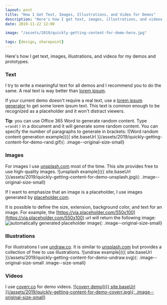 ```yaml
---
layout: post
title: "How I Get Text, Images, Illustrations, and Video for Demos"
description: "Here's how I get text, images, illustrations, and videos for my demos and prototypes."
date: 2019-11-22 12:00

image: "/assets/2019/quickly-getting-content-for-demo-hero.jpg"

tags: [design, sharepoint]
---
```


Here's how I get text, images, illustrations, and videos for my demos and prototypes.

### Text

I try to write a meaningful text for all demos and I recommend you to do the same. A real text is way better than [lorem ipsum](https://en.wikipedia.org/wiki/Lorem_ipsum).

If your current demo doesn't require a real text, use a [lorem ipsum generator](https://www.lipsum.com/) to get some lorem ipsum text. This text is common enough to be recognized as a placeholder and it won't distract viewers.

**Tip**: you can use Office 365 Word to generate random content. Type `=rand()` in a document and it will generate some random content. You can specify the number of paragraphs to generate in brackets:
![Word random content generation example]({{ site.baseUrl }}/assets/2019/quickly-getting-content-for-demo-rand.gif){: .image--original-size-small}

### Images

For images I use [unsplash.com](https://unsplash.com) most of the time. This site provides free to use high-quality images.
![unsplash example]({{ site.baseUrl }}/assets/2019/quickly-getting-content-for-demo-unsplash.jpg){: .image--original-size-small}

If I want to emphasize that an image is a placeholder, I use images generated by [placeholder.com](https://placeholder.com/).

It is possible to define the size, extension, background color, and text for an image. For example, the [https://via.placeholder.com/550x100](https://via.placeholder.com/550x100) url will return the following image:
![automatically generated placeholder image](https://via.placeholder.com/550x100){: .image--original-size-small}

### Illustrations

For illustrations I use [undraw.co](https://undraw.co). It is similar to [unsplash.com](https://unsplash.com) but provides a collection of free to use illustrations.
![undraw example]({{ site.baseUrl }}/assets/2019/quickly-getting-content-for-demo-undraw.svg){: .image--original-size-small .image--size-small}

### Videos

I use [coverr.co](https://coverr.co/) for demo videos.
[![coverr demo]({{ site.baseUrl }}/assets/2019/quickly-getting-content-for-demo-coverr.jpg){: .image--original-size-small}](https://coverr.co/videos/River%20Near%20Road--a8e70ece-7efd-4516-b190-d3344470e092)
